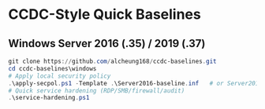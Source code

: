# CCDC-Style Quick Baselines

## Windows Server 2016 (.35) / 2019 (.37)
```powershell
git clone https://github.com/alcheung168/ccdc-baselines.git
cd ccdc-baselines\windows
# Apply local security policy
.\apply-secpol.ps1 -Template .\Server2016-baseline.inf   # or Server2019-baseline.inf
# Quick service hardening (RDP/SMB/firewall/audit)
.\service-hardening.ps1
